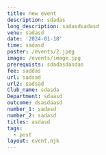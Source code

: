 ```yaml
---
title: new event
description: sdadas
long_description: sadasdsadasd
venu: sadasd
date: '2024-01-18'
time: sadasd
poster: /events/2.jpeg
image: /events/image.jpg
prerequists: sdadasdasdas
fee: saddas
url: sadsad
url2: sadsad
Club_name: sdasda
Department: sdaasd
outcome: dsasdaasd
number_1: sadasd
number_2: sadasd
titles: asdasd
tags:
  - post
layout: event.njk
---
```



